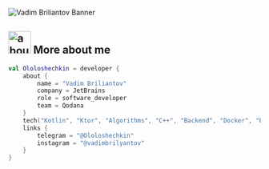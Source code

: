 ![Vadim Briliantov Banner](https://raw.github.com/Ololoshechkin/Ololoshechkin/master/github.png)

## <img width="45" alt="about" src="https://raw.github.com/Ololoshechkin/Ololoshechkin/master/about.png"> More about me
```kotlin
val Ololoshechkin = developer {
    about {
        name = "Vadim Briliantov"
        company = JetBrains
        role = software_developer
        team = Qodana
    }
    tech("Kotlin", "Ktor", "Algorithms", "C++", "Backend", "Docker", "Postgres", "AWS")
    links {
        telegram = "@Ololoshechkin"
        instagram = "@vadimbrilyantov"
    }
}
```
